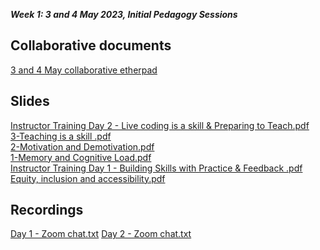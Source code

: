 **_Week 1: 3 and 4 May 2023, Initial Pedagogy Sessions_**
</br>
## Collaborative documents
[3 and 4 May collaborative etherpad](https://pad.carpentries.org/2023-05-03-ATI)

## Slides
[Instructor Training Day 2 - Live coding is a skill & Preparing to Teach.pdf](https://github.com/alan-turing-institute/ds-ai-educators-programme/files/11440523/Instructor.Training.Day.2.-.Live.coding.is.a.skill.Preparing.to.Teach.pdf) </br>
[3-Teaching is a skill .pdf](https://github.com/alan-turing-institute/ds-ai-educators-programme/files/11440524/3-Teaching.is.a.skill.pdf)</br>
[2-Motivation and Demotivation.pdf](https://github.com/alan-turing-institute/ds-ai-educators-programme/files/11440525/2-Motivation.and.Demotivation.pdf)</br>
[1-Memory and Cognitive Load.pdf](https://github.com/alan-turing-institute/ds-ai-educators-programme/files/11440527/1-Memory.and.Cognitive.Load.pdf)</br>
[Instructor Training Day 1 - Building Skills with Practice & Feedback .pdf](https://github.com/alan-turing-institute/ds-ai-educators-programme/files/11440528/Instructor.Training.Day.1.-.Building.Skills.with.Practice.Feedback.pdf)</br>
[Equity, inclusion and accessibility.pdf](https://github.com/alan-turing-institute/ds-ai-educators-programme/files/11440529/Equity.inclusion.and.accessibility.pdf)

## Recordings
[Day 1 - Zoom chat.txt](https://github.com/alan-turing-institute/ds-ai-educators-programme/files/11450186/Day.1.-.Zoom.chat.txt)
[Day 2 - Zoom chat.txt](https://github.com/alan-turing-institute/ds-ai-educators-programme/files/11450187/Day.2.-.Zoom.chat.txt)
